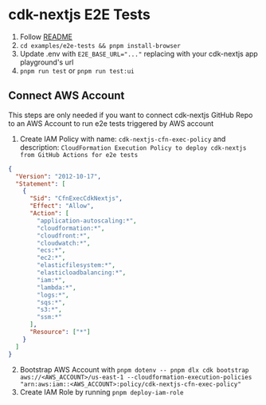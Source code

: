 # cdk-nextjs E2E Tests

1. Follow [README](../README.md)
2. `cd examples/e2e-tests && pnpm install-browser`
3. Update .env with `E2E_BASE_URL="..."` replacing with your cdk-nextjs app playground's url
4. `pnpm run test` or `pnpm run test:ui`

## Connect AWS Account

This steps are only needed if you want to connect cdk-nextjs GitHub Repo to an AWS Account to run e2e tests triggered by AWS account

1. Create IAM Policy with name: `cdk-nextjs-cfn-exec-policy` and description: `CloudFormation Execution Policy to deploy cdk-nextjs from GitHub Actions for e2e tests`

```json
{
  "Version": "2012-10-17",
  "Statement": [
    {
      "Sid": "CfnExecCdkNextjs",
      "Effect": "Allow",
      "Action": [
        "application-autoscaling:*",
        "cloudformation:*",
        "cloudfront:*",
        "cloudwatch:*",
        "ecs:*",
        "ec2:*",
        "elasticfilesystem:*",
        "elasticloadbalancing:*",
        "iam:*",
        "lambda:*",
        "logs:*",
        "sqs:*",
        "s3:*",
        "ssm:*"
      ],
      "Resource": ["*"]
    }
  ]
}
```

2. Bootstrap AWS Account with `pnpm dotenv -- pnpm dlx cdk bootstrap aws://<AWS_ACCOUNT>/us-east-1 --cloudformation-execution-policies "arn:aws:iam::<AWS_ACCOUNT>:policy/cdk-nextjs-cfn-exec-policy"`
3. Create IAM Role by running `pnpm deploy-iam-role`
